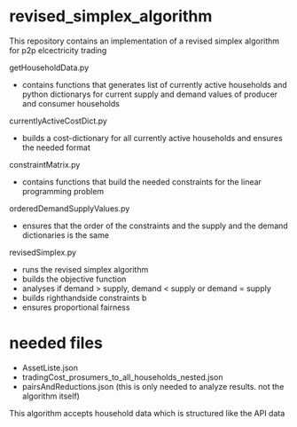 # revised_simplex_algorithm
This repository contains an implementation of a revised simplex algorithm for p2p elcectricity trading


getHouseholdData.py
- contains functions that generates list of currently
  active households and python dictionarys for current
  supply and demand values of producer and consumer households

currentlyActiveCostDict.py
- builds a cost-dictionary for all currently active households
  and ensures the needed format


constraintMatrix.py
- contains functions that build the needed constraints for
  the linear programming problem

orderedDemandSupplyValues.py
-  ensures that the order of the constraints and the supply
   and the demand dictionaries is the same


revisedSimplex.py
-  runs the revised simplex algorithm
-  builds the objective function
-  analyses if demand > supply, demand < supply or demand = supply
-  builds righthandside constraints b
-  ensures proportional fairness

# needed files
- AssetListe.json
- tradingCost_prosumers_to_all_households_nested.json
- pairsAndReductions.json (this is only needed to analyze results. not the algorithm itself)

This algorithm accepts household data which is structured like the API data
